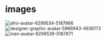 # images

![afro-avatar-6299534-5187866](https://github.com/Damarreindra/images/assets/80618060/7991e290-4b1e-4e16-a807-52c0ea4369b9)
![designer-graphic-avatar-5966943-4936173](https://github.com/Damarreindra/images/assets/80618060/e1124988-17cb-4fd9-bf08-d8bc1c16cd5d)
![man-avatar-6299539-5187871](https://github.com/Damarreindra/images/assets/80618060/f63fa51b-a36f-4fda-9d56-e61209327b77)
